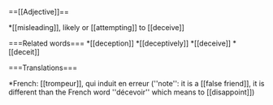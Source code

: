 ==[[Adjective]]==

*[[misleading]], likely or [[attempting]] to [[deceive]]

===Related words===
*[[deception]]
*[[deceptively]]
*[[deceive]]
*[[deceit]]

===Translations===

*French: [[trompeur]], qui induit en erreur (''note'': it is a [[false friend]], it is different than the French word ''décevoir'' which means to [[disappoint]])
